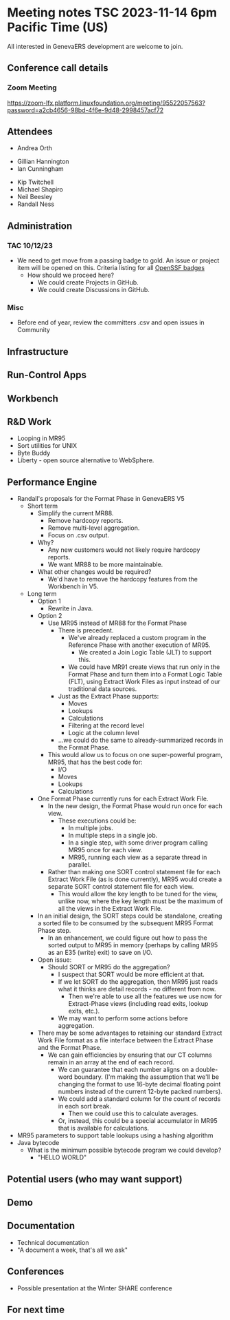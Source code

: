 # Meeting notes TSC 2023-11-14 6pm Pacific Time (US)
All interested in GenevaERS development are welcome to join.
## Conference call details
### Zoom Meeting
https://zoom-lfx.platform.linuxfoundation.org/meeting/95522057563?password=a2cb4656-98bd-4f6e-9d48-2998457acf72
## Attendees 
- Andrea Orth
<!-- - Bob McCormack -->   
<!-- - Eugene Morrow -->
- Gillian Hannington
- Ian Cunningham
<!-- - Jeff Horner --> 
- Kip Twitchell 
- Michael Shapiro
- Neil Beesley 
- Randall Ness
## Administration
### TAC 10/12/23
- We need to get move from a passing badge to gold. An issue or project item will be opened on this. Criteria listing for all [OpenSSF badges](https://www.bestpractices.dev/en/criteria)
  - How should we proceed here?   
    - We could create Projects in GitHub.
    - We could create Discussions in GitHub.  
### Misc
- Before end of year, review the committers .csv and open issues in Community
## Infrastructure
## Run-Control Apps
## Workbench
## R&D Work
- Looping in MR95 
- Sort utilities for UNIX 
- Byte Buddy 
- Liberty - open source alternative to WebSphere.
## Performance Engine
- Randall's proposals for the Format Phase in GenevaERS V5
  - Short term 
    - Simplify the current MR88.
      - Remove hardcopy reports.
      - Remove multi-level aggregation.
      - Focus on .csv output.
    - Why? 
      - Any new customers would not likely require hardcopy reports.
      - We want MR88 to be more maintainable. 
    - What other changes would be required? 
      - We'd have to remove the hardcopy features from the Workbench in V5.
  - Long term
    - Option 1
      - Rewrite in Java.
    - Option 2
      - Use MR95 instead of MR88 for the Format Phase 
        - There is precedent.
          - We've already replaced a custom program in the Reference Phase with another execution of MR95.  
            - We created a Join Logic Table (JLT) to support this.
          - We could have MR91 create views that run only in the Format Phase and turn them into a Format Logic Table (FLT), using Extract Work Files as input instead of our traditional data sources.  
        - Just as the Extract Phase supports: 
          - Moves
          - Lookups 
          - Calculations
          - Filtering at the record level 
          - Logic at the column level
        - ...we could do the same to already-summarized records in the Format Phase. 
      - This would allow us to focus on one super-powerful program, MR95, that has the best code for: 
        - I/O
        - Moves
        - Lookups
        - Calculations
    - One Format Phase currently runs for each Extract Work File. 
      - In the new design, the Format Phase would run once for each view. 
        - These executions could be:
          - In multiple jobs.
          - In multiple steps in a single job. 
          - In a single step, with some driver program calling MR95 once for each view.  
          - MR95, running each view as a separate thread in parallel.
      - Rather than making one SORT control statement file for each Extract Work File (as is done currently), MR95 would create a separate SORT control statement file for each view.
        - This would allow the key length to be tuned for the view, unlike now, where the key length must be the maximum of all the views in the Extract Work File.  
    - In an initial design, the SORT steps could be standalone, creating a sorted file to be consumed by the subsequent MR95 Format Phase step.  
      - In an enhancement, we could figure out how to pass the sorted output to MR95 in memory (perhaps by calling MR95 as an E35 (write) exit) to save on I/O.  
    - Open issue: 
      - Should SORT or MR95 do the aggregation? 
        - I suspect that SORT would be more efficient at that.  
        - If we let SORT do the aggregation, then MR95 just reads what it thinks are detail records - no different from now.  
          - Then we're able to use all the features we use now for Extract-Phase views (including read exits, lookup exits, etc.).  
        - We may want to perform some actions before aggregation.
    - There may be some advantages to retaining our standard Extract Work File format as a file interface between the Extract Phase and the Format Phase.  
      - We can gain efficiencies by ensuring that our CT columns remain in an array at the end of each record. 
        - We can guarantee that each number aligns on a double-word boundary.  (I'm making the assumption that we'll be changing the format to use 16-byte decimal floating point numbers instead of the current 12-byte packed numbers).
        - We could add a standard column for the count of records in each sort break. 
          - Then we could use this to calculate averages.  
        - Or, instead, this could be a special accumulator in MR95 that is available for calculations.
- MR95 parameters to support table lookups using a hashing algorithm  
- Java bytecode 
  - What is the minimum possible bytecode program we could develop?
    - "HELLO WORLD"
## Potential users (who may want support)
## Demo
## Documentation
- Technical documentation 
- "A document a week, that's all we ask" 
## Conferences 
- Possible presentation at the Winter SHARE conference 
## For next time 
